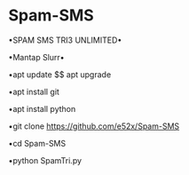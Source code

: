 # Spam-SMS
•SPAM SMS TRI3 UNLIMITED•

•Mantap Slurr•


•apt update $$ apt upgrade


•apt install git



•apt install python



•git clone https://github.com/e52x/Spam-SMS



•cd Spam-SMS



•python SpamTri.py







